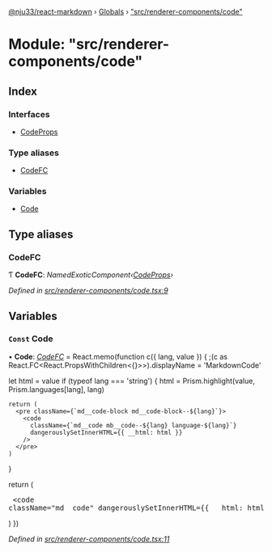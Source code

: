 [@nju33/react-markdown](../README.md) › [Globals](../globals.md) › ["src/renderer-components/code"](_src_renderer_components_code_.md)

# Module: "src/renderer-components/code"

## Index

### Interfaces

* [CodeProps](../interfaces/_src_renderer_components_code_.codeprops.md)

### Type aliases

* [CodeFC](_src_renderer_components_code_.md#codefc)

### Variables

* [Code](_src_renderer_components_code_.md#const-code)

## Type aliases

###  CodeFC

Ƭ **CodeFC**: *NamedExoticComponent‹[CodeProps](../interfaces/_src_renderer_components_code_.codeprops.md)›*

*Defined in [src/renderer-components/code.tsx:9](https://github.com/nju33/react-markdown/blob/52ced5e/src/renderer-components/code.tsx#L9)*

## Variables

### `Const` Code

• **Code**: *[CodeFC](_src_renderer_components_code_.md#codefc)* = React.memo(function c({ lang, value }) {
  ;(c as React.FC<React.PropsWithChildren<{}>>).displayName = 'MarkdownCode'

  let html = value
  if (typeof lang === 'string') {
    html = Prism.highlight(value, Prism.languages[lang], lang)

    return (
      <pre className={`md__code-block md__code-block--${lang}`}>
        <code
          className={`md__code mb__code--${lang} language-${lang}`}
          dangerouslySetInnerHTML={{ __html: html }}
        />
      </pre>
    )
  }

  return (
    <pre className="md__code-block">
      <code className="md__code" dangerouslySetInnerHTML={{ __html: html }} />
    </pre>
  )
})

*Defined in [src/renderer-components/code.tsx:11](https://github.com/nju33/react-markdown/blob/52ced5e/src/renderer-components/code.tsx#L11)*
